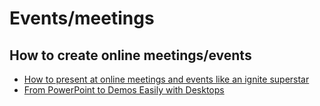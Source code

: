 # Events/meetings

## How to create online meetings/events

- [How to present at online meetings and events like an ignite superstar](https://thomy.tech/how-to-present-at-online-meetings-and-events-like-an-ignite-superstar/)
- [From PowerPoint to Demos Easily with Desktops](https://tahoeninjas.blog/2021/02/07/from-powerpoint-to-demos-easily-with-desktops/)